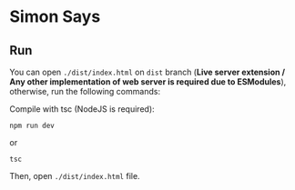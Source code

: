 # Simon Says

## Run

You can open `./dist/index.html` on `dist` branch (**Live server extension / Any other implementation of web server is required due to ESModules**), otherwise, run the following commands:

Compile with tsc (NodeJS is required):

```
npm run dev
```

or

```
tsc
```

Then, open `./dist/index.html` file.
